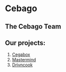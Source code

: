# Cebago

## The Cebago Team

## Our projects:

1. [Cegabox](https://cebago.github.io/Cegabox/)
2. [Mastermind](https://cebago.github.io/mastermind/)
3. [Drivncook](https://cebago.github.io/Driv-N-Cook-Doc/)
